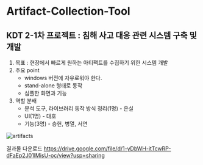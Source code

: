 # Artifact-Collection-Tool
## KDT 2-1차 프로젝트 : 침해 사고 대응 관련 시스템 구축 및 개발
1. 목표 : 현장에서 빠르게 원하는 아티팩트를 수집하기 위한 시스템 개발
2. 주요 point
    * windows 버전에 자유로워야 한다.
    * stand-alone 형태로 동작
    * 심플한 화면과 기능
3. 역할 분배
    * 분석 도구, 라이브러리 동작 방식 정리(1명) - 은실
    * UI(1명) - 대호
    * 기능(3명) - 승헌, 병열, 서연

![artifacts](https://github.com/KDT2Team2/Artifact-Collection-Tool/assets/98378185/2f9fcc52-264c-4940-be0e-4a61b2443f48)

결과물 다운로드
https://drive.google.com/file/d/1-yDbWH-itTcwRP-dFaEp2J01lMisU-oc/view?usp=sharing
